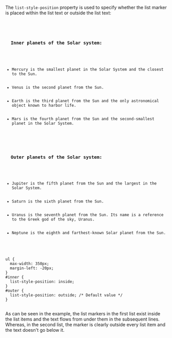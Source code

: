 The `list-style-position` property is
used to specify whether the list
marker is placed within the
list text or outside the list text:

<codeblock language="css" type="lesson">
<code>
<panel language="html">
<h3>
  Inner planets of the Solar system:
</h3>
<ul id="inner">
  <li>Mercury is the smallest planet in the Solar System and the closest to the Sun.</li>
  <li>Venus is the second planet from the Sun.</li>
  <li>Earth is the third planet from the Sun and the only astronomical object known to harbor life.</li>
  <li>Mars is the fourth planet from the Sun and the second-smallest planet in the Solar System.</li>
</ul>

<h3>
  Outer planets of the Solar system:
</h3>
<ul id="outer">
  <li>Jupiter is the fifth planet from the Sun and the largest in the Solar System.</li>
  <li>Saturn is the sixth planet from the Sun.</li>
  <li>Uranus is the seventh planet from the Sun. Its name is a reference to the Greek god of the sky, Uranus.</li>
  <li>Neptune is the eighth and farthest-known Solar planet from the Sun.</li>
</ul>
</panel>
<panel language="css">
ul {
  max-width: 350px;
  margin-left: -20px;
}
#inner {
  list-style-position: inside;
}
#outer {
  list-style-position: outside; /* Default value */
}
</panel>
</code>
</codeblock>

As can be seen in the example, the
list markers in the first list exist inside
the list items and the text flows from under them
in the subsequent lines. Whereas, in the second list,
the marker is clearly outside every list item and the
text doesn't go below it.